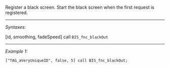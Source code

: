 Register a black screen. Start the black screen when the first request is registered.


---
*Syntaxes:*

[id, smoothing, fadeSpeed] call `BIS_fnc_blackOut`

---
*Example 1:*

```sqf
["TAG_aVeryUniqueID", false, 5] call BIS_fnc_blackOut;
```